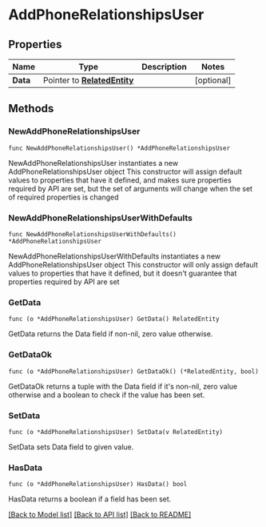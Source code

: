 # AddPhoneRelationshipsUser

## Properties

Name | Type | Description | Notes
------------ | ------------- | ------------- | -------------
**Data** | Pointer to [**RelatedEntity**](RelatedEntity.md) |  | [optional] 

## Methods

### NewAddPhoneRelationshipsUser

`func NewAddPhoneRelationshipsUser() *AddPhoneRelationshipsUser`

NewAddPhoneRelationshipsUser instantiates a new AddPhoneRelationshipsUser object
This constructor will assign default values to properties that have it defined,
and makes sure properties required by API are set, but the set of arguments
will change when the set of required properties is changed

### NewAddPhoneRelationshipsUserWithDefaults

`func NewAddPhoneRelationshipsUserWithDefaults() *AddPhoneRelationshipsUser`

NewAddPhoneRelationshipsUserWithDefaults instantiates a new AddPhoneRelationshipsUser object
This constructor will only assign default values to properties that have it defined,
but it doesn't guarantee that properties required by API are set

### GetData

`func (o *AddPhoneRelationshipsUser) GetData() RelatedEntity`

GetData returns the Data field if non-nil, zero value otherwise.

### GetDataOk

`func (o *AddPhoneRelationshipsUser) GetDataOk() (*RelatedEntity, bool)`

GetDataOk returns a tuple with the Data field if it's non-nil, zero value otherwise
and a boolean to check if the value has been set.

### SetData

`func (o *AddPhoneRelationshipsUser) SetData(v RelatedEntity)`

SetData sets Data field to given value.

### HasData

`func (o *AddPhoneRelationshipsUser) HasData() bool`

HasData returns a boolean if a field has been set.


[[Back to Model list]](../README.md#documentation-for-models) [[Back to API list]](../README.md#documentation-for-api-endpoints) [[Back to README]](../README.md)



